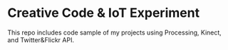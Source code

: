 # Creative Code & IoT Experiment

This repo includes code sample of my projects using Processing, Kinect, and Twitter&Flickr API.